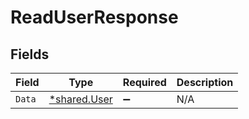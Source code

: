 # ReadUserResponse


## Fields

| Field                                       | Type                                        | Required                                    | Description                                 |
| ------------------------------------------- | ------------------------------------------- | ------------------------------------------- | ------------------------------------------- |
| `Data`                                      | [*shared.User](../../models/shared/user.md) | :heavy_minus_sign:                          | N/A                                         |